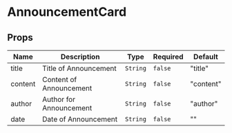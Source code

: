 # AnnouncementCard

## Props

<!-- @vuese:AnnouncementCard:props:start -->
|Name|Description|Type|Required|Default|
|---|---|---|---|---|
|title|Title of Announcement|`String`|`false`|"title"|
|content|Content of Announcement|`String`|`false`|"content"|
|author|Author for Announcement|`String`|`false`|"author"|
|date|Date of Announcement|`String`|`false`|""|

<!-- @vuese:AnnouncementCard:props:end -->


